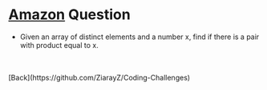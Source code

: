# [Amazon](https://github.com/twowaits/SDE-Interview-Questions/tree/master/Amazon) Question
- Given an array of distinct elements and a number x, find if there is a pair with product equal to x.
<br />
<br />[Back](https://github.com/ZiarayZ/Coding-Challenges)